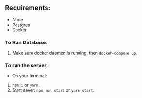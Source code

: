## Requirements:
- Node
- Postgres
- Docker

### To Run Database:
1. Make sure docker daemon is running, then `docker-compose up`.

### To run the server:
 - On your terminal:
1.  `npm i` or `yarn`.
2. Start sever: `npm run start` or `yarn start`.